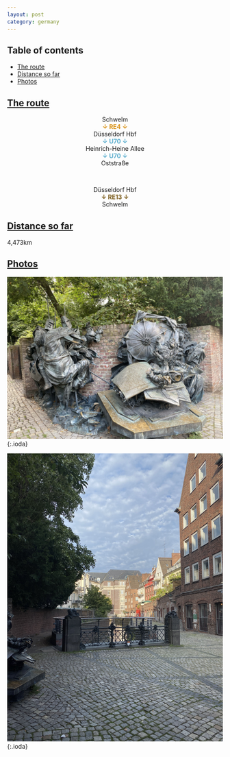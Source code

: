 ```yaml
---
layout: post
category: germany
---
```



## Table of contents
- [The route](#the-route)
- [Distance so far](#distance-so-far)
- [Photos](#photos)


## [The route](#the-route)

<center> Schwelm </center>

<center> <span style="color:#d89013 "> <b> ↓ RE4 ↓ </b> </span> </center>

<center> Düsseldorf Hbf </center>

<center> <span style="color:#5aadcd "> <b> ↓ U70 ↓ </b> </span> </center>

<center> Heinrich-Heine Allee </center>

<center> <span style="color:#5aadcd "> <b> ↓ U70 ↓ </b> </span> </center>

<center> Oststraße </center>

<span> <br> </span>

<center> Düsseldorf Hbf </center>

<center> <span style="color:#7b5d1d "> <b> ↓ RE13 ↓ </b> </span> </center>

<center> Schwelm </center>

## [Distance so far](#distance-so-far)

4,473km

## [Photos](#photos)

![theme logo](pictures/481-min.JPG){:.ioda}

![theme logo](pictures/482-min.JPG){:.ioda}









